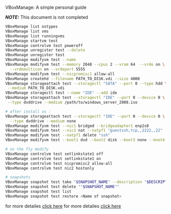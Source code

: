 VBoxManage: A simple personal guide

_**NOTE:**_ This document is not completed

``` bash
VBoxManage list ostypes  
VBoxManage list vms  
VBoxManage list runningvms  
VBoxManage startvm test
VBoxManage controlvm test poweroff
VBoxManage unregister test --delete
VBoxManage unregister test
VBoxManage modifyvm test --name
VBoxManage modifyvm test --memory 2048 --cpus 2 --vram 64  --vrde on \
  --vrdemulticon on --vrdeport 5555
VBoxManage modifyvm test --nicpromisc1 allow-all
VBoxManage createhd --filename PATH_TO_DISK.vdi --size 4000 
VBoxManage storageattach test --storagectl "SATA" --port 0 --type hdd \
 --medium PATH_TO_DISK.vdi
VBoxManage storagectl test --name "IDE" --add ide
VBoxManage storageattach test --storagectl "IDE" --port 0 --device 0 \
 --type dvddrive --medium /path/to/windows_server_2008.iso

# after install os :
VBoxManage storageattach test --storagectl "IDE" --port 0 --device 0 \
  --type dvddrive --medium none
VBoxManage modifyvm test --nic1 bridged --bridgeadapter1 enp2s0
VBoxManage modifyvm test --nic2 nat --natpf1 "guestssh,tcp,,2222,,22"
VBoxManage modifyvm test --natpf1 delete "ssh"
VBoxManage modifyvm test --boot1 dvd --boot2 disk --boot3 none --boot4 none

# on the fly modify
VBoxManage controlvm test setlinkstate1 off
VBoxManage controlvm test setlinkstate1 on 
VBoxManage controlvm test nicpromisc2 allow-all
VBoxManage controlvm test nic2 hostonly

# snapshots
VBoxManage snapshot test take "$SNAPSHOT_NAME" --description "$DESCRIPTION"
VBoxManage snapshot test delete ""$SNAPSHOT_NAME""
VBoxManage snapshot test list
VBoxManage snapshot test restore <Name of snapshot>
```

for more detailes [click here](https://www.golinuxhub.com/2017/08/how-to-configure-different-types-of.html)
for more detailes [click here](https://technology.amis.nl/2018/07/27/virtualbox-networking-explained/#prettyPhoto)

